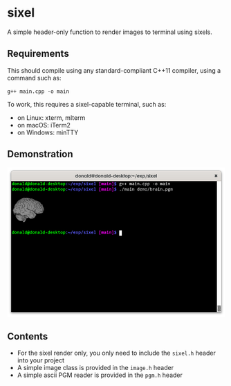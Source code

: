 # sixel

A simple header-only function to render images to terminal using sixels.

## Requirements

This should compile using any standard-compliant C++11 compiler, using a
command such as:

```
g++ main.cpp -o main
```

To work, this requires a sixel-capable terminal, such as:
- on Linux: xterm, mlterm
- on macOS: iTerm2
- on Windows: minTTY

## Demonstration

![sixel render in terminal](demo/terminal.png)


## Contents

- For the sixel render only, you only need to include the `sixel.h` header into
  your project
- A simple image class is provided in the `image.h` header
- A simple ascii PGM reader is provided in the `pgm.h` header


